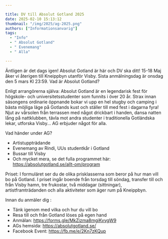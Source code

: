 ```yaml
---

title: DV till Absolut Gotland 2025
date: 2025-02-10 15:13:12
thumbnail: "/img/2025/ag-2025.png"
authors: ["Informationsanvarig"]
tags: 
  - "Info"
  - " Absolut Gotland"
  - " Evenemang"
  - " Alla"

---
```

Äntligen är det dags igen! Absolut Gotland är här och DV ska ditt! 15-18 Maj åker vi återigen till Kneippbyn utanför Visby.
Sista anmälningsdag är onsdag den 5 mars Kl 23:59.
Vad är Absolut Gotland?

Enligt arrangörerna själva: Absolut Gotland är en legendarisk fest för högskole- och universitetsstudenter som funnits i över 20 år. Strax innan säsongens ordinarie öppnande bokar vi upp en hel stugby och camping i bästa möjliga läge på Gotlands kust och ställer till med fest i dagarna fyra! Njut av vårsolen från terrassen med något drickbart i handen, dansa natten lång på nattklubben, tävla mot andra studenter i traditionella Gotländska lekar, utforska Visby... AG erbjuder något för alla.

Vad händer under AG?
- Artistuppträdande
- Evenemang av Rindi, UUs studentkår i Gotland
- Bussar till Visby
- Och mycket mera, se det fulla programmet här: https://absolutgotland.se/allt-om/program

Priset:
I formuläret ser du de olika prisklasserna som beror på hur man vill bo på Gotland. I priset ingår boende från torsdag till söndag, transfer till och från Visby hamn, tre frukostar, två middagar (sittningar), artistframträdanden och alla aktiviteter som äger rum på Kneippbyn.

Innan du anmäler dig :
- Tänk igenom med vilka och hur du vill bo
- Resa till och från Gotland löses på egen hand
- Anmälan: https://forms.gle/MkZizma8mgiKvvgW9
- AGs hemsida: https://absolutgotland.se/
- Facebook Event: https://fb.me/e/2Kn7zKQup